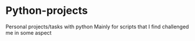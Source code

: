 # Python-projects
Personal projects/tasks with python
Mainly for scripts that I find challenged me in some aspect

